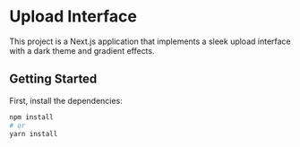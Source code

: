 # Upload Interface

This project is a Next.js application that implements a sleek upload interface with a dark theme and gradient effects.

## Getting Started

First, install the dependencies:

```bash
npm install
# or
yarn install


